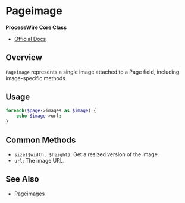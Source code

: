 # Pageimage

**ProcessWire Core Class**

- [Official Docs](https://processwire.com/api/ref/pageimage/)

## Overview

`Pageimage` represents a single image attached to a Page field, including image-specific methods.

## Usage

```php
foreach($page->images as $image) {
    echo $image->url;
}
```

## Common Methods
- `size($width, $height)`: Get a resized version of the image.
- `url`: The image URL.

## See Also
- [Pageimages](./pageimages-class.md)
